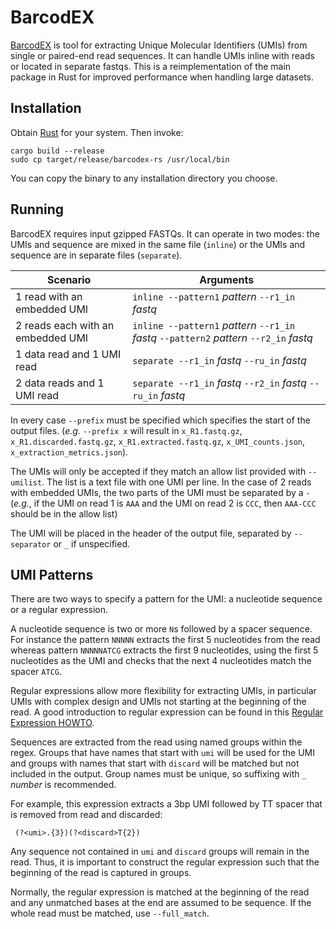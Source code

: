 ﻿# BarcodEX

[BarcodEX](https://github.com/oicr-gsi/barcodex) is tool for extracting Unique
Molecular Identifiers (UMIs) from single or paired-end read sequences.  It can
handle UMIs inline with reads or located in separate fastqs. This is a
reimplementation of the main package in Rust for improved performance when
handling large datasets.

## Installation
Obtain [Rust](https://www.rust-lang.org/tools/install) for your system. Then invoke:

    cargo build --release
    sudo cp target/release/barcodex-rs /usr/local/bin

You can copy the binary to any installation directory you choose.

## Running
BarcodEX requires input gzipped FASTQs. It can operate in two modes: the UMIs
and sequence are mixed in the same file (`inline`) or the UMIs and sequence
are in separate files (`separate`).

|Scenario                           | Arguments                                                                                |
|-----------------------------------|------------------------------------------------------------------------------------------|
| 1 read with an embedded UMI       | `inline --pattern1` _pattern_ `--r1_in` _fastq_                                          |
| 2 reads each with an embedded UMI | `inline --pattern1` _pattern_ `--r1_in` _fastq_ `--pattern2` _pattern_ `--r2_in` _fastq_ |
| 1 data read and 1 UMI read        | `separate --r1_in` _fastq_ `--ru_in` _fastq_                                             |
| 2 data reads and 1 UMI read       | `separate --r1_in` _fastq_ `--r2_in` _fastq_ `--ru_in` _fastq_                           |

In every case `--prefix` must be specified which specifies the start of the
output files. (_e.g._ `--prefix x` will result in `x_R1.fastq.gz`,
`x_R1.discarded.fastq.gz`, `x_R1.extracted.fastq.gz`, `x_UMI_counts.json`,
`x_extraction_metrics.json`).

The UMIs will only be accepted if they match an allow list provided with
`--umilist`. The list is a text file with one UMI per line. In the case of 2
reads with embedded UMIs, the two parts of the UMI must be separated by a `-`
(_e.g._, if the UMI on read 1 is `AAA` and the UMI on read 2 is `CCC`, then
`AAA-CCC` should be in the allow list)

The UMI will be placed in the header of the output file, separated by
`--separator` or `_` if unspecified.

## UMI Patterns
There are two ways to specify a pattern for the UMI: a nucleotide sequence or a
regular expression.

A nucleotide sequence is two or more `N`s followed by a spacer sequence.  For
instance the pattern `NNNNN` extracts the first 5 nucleotides from the read
whereas pattern `NNNNNATCG` extracts the first 9 nucleotides, using the first 5
nucleotides as the UMI and checks that the next 4 nucleotides match the spacer
`ATCG`.

Regular expressions allow more flexibility for extracting UMIs, in particular
UMIs with complex design and UMIs not starting at the beginning of the read.  A
good introduction to regular expression can be found in this [Regular
Expression HOWTO](https://docs.python.org/3/howto/regex.html). 

Sequences are extracted from the read using named groups within the regex.
Groups that have names that start with `umi` will be used for the UMI and
groups with names that start with `discard` will be matched but not included in
the output. Group names must be unique, so suffixing with `_` _number_ is
recommended.

For example, this expression extracts a 3bp UMI followed by TT spacer that is
removed from read and discarded:

     (?<umi>.{3})(?<discard>T{2})

Any sequence not contained in `umi` and `discard` groups will remain in the
read. Thus, it is important to construct the regular expression such that the
beginning of the read is captured in groups.

Normally, the regular expression is matched at the beginning of the read and
any unmatched bases at the end are assumed to be sequence. If the whole read
must be matched, use `--full_match`.
